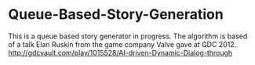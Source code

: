 # Queue-Based-Story-Generation
This is a queue based story generator in progress. The algorithm is based of a talk Elan Ruskin from the game company Valve gave at GDC 2012. http://gdcvault.com/play/1015528/AI-driven-Dynamic-Dialog-through 
